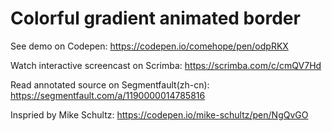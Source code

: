 # Colorful gradient animated border

See demo on Codepen: https://codepen.io/comehope/pen/odpRKX

Watch interactive screencast on Scrimba: https://scrimba.com/c/cmQV7Hd

Read annotated source on Segmentfault(zh-cn): https://segmentfault.com/a/1190000014785816

Inspried by Mike Schultz: https://codepen.io/mike-schultz/pen/NgQvGO
